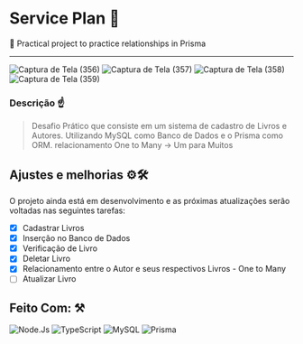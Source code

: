 # Service Plan 🥽
🤩 Practical project to practice relationships in Prisma

<hr>

![Captura de Tela (356)](https://user-images.githubusercontent.com/77081114/164739699-bbe18ef9-fdec-4f7b-8df7-76404b74a405.png)
![Captura de Tela (357)](https://user-images.githubusercontent.com/77081114/164739702-e0512426-5a5d-4fb6-a4cf-40a85e0854e7.png)
![Captura de Tela (358)](https://user-images.githubusercontent.com/77081114/164739705-c415cf45-382e-4883-9702-84d0cef0ff33.png)
![Captura de Tela (359)](https://user-images.githubusercontent.com/77081114/164739711-644adaff-0d66-4c4d-beac-a0d93ef603d9.png)

### Descrição ☝
> Desafio Prático
> que consiste em um sistema de cadastro de Livros e Autores. Utilizando MySQL como Banco de Dados e o Prisma como ORM.
> relacionamento One to Many -> Um para Muitos


## Ajustes e melhorias ⚙🛠

O projeto ainda está em desenvolvimento e as próximas atualizações serão voltadas nas seguintes tarefas:

- [x] Cadastrar Livros
- [x] Inserção no Banco de Dados
- [x] Verificação de Livro
- [x] Deletar Livro
- [x] Relacionamento entre o Autor e seus respectivos Livros - One to Many
- [ ] Atualizar Livro

## Feito Com: ⚒
![Node.Js](https://img.shields.io/badge/Node.js-52b788?style=for-the-badge&logo=node.js&logoColor=white)
![TypeScript](https://img.shields.io/badge/TypeScript-00b4d8?style=for-the-badge&logo=typescript&logoColor=white)
![MySQL](https://img.shields.io/badge/MySQL-00000F?style=for-the-badge&logo=mysql&logoColor=white)
![Prisma](https://img.shields.io/badge/Prisma-0a9396?style=for-the-badge&logo=prisma&logoColor=white)


